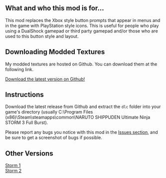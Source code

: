 ## What and who this mod is for...

This mod replaces the Xbox style button prompts that appear in menus and in the game with PlayStation style icons. This is useful for people who play using a DualShock gamepad or third party gamepad and/or those who are used to this button style and layout.

## Downloading Modded Textures

My modded textures are hosted on Github. You can download them at the following link.

[Download the latest version on Github!](https://github.com/AkikoKumagara/Naruto-STORM-3-PS-Icons/releases/latest)

## Instructions

Download the latest release from Github and extract the `dlc` folder into your game's directory (usually C:\Program Files (x86)\Steam\steamapps\common\NARUTO SHIPPUDEN Ultimate Ninja STORM 3 Full Burst).

Please report any bugs you notice with this mod in the [Issues section](https://github.com/AkikoKumagara/Naruto-STORM-3-PS-Icons/issues), and be sure to get a screenshot of bugs if possible.

## Other Versions

[Storm 1](https://github.com/AkikoKumagara/Naruto-STORM-1-PS-Icons)<br>
[Storm 2](https://github.com/AkikoKumagara/Naruto-STORM-2-PS-Icons)
